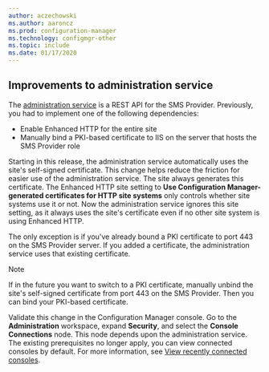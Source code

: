 ```yaml
---
author: aczechowski
ms.author: aaroncz
ms.prod: configuration-manager
ms.technology: configmgr-other
ms.topic: include
ms.date: 01/17/2020
---
```


## <a name="bkmk_rest"></a> Improvements to administration service

<!--5728365-->

The [administration service](/configmgr/core/plan-design/hierarchy/plan-for-the-sms-provider#bkmk_admin-service) is a REST API for the SMS Provider. Previously, you had to implement one of the following dependencies:

- Enable Enhanced HTTP for the entire site
- Manually bind a PKI-based certificate to IIS on the server that hosts the SMS Provider role

Starting in this release, the administration service automatically uses the site's self-signed certificate. This change helps reduce the friction for easier use of the administration service. The site always generates this certificate. The Enhanced HTTP site setting to **Use Configuration Manager-generated certificates for HTTP site systems** only controls whether site systems use it or not. Now the administration service ignores this site setting, as it always uses the site's certificate even if no other site system is using Enhanced HTTP.

The only exception is if you've already bound a PKI certificate to port 443 on the SMS Provider server. If you added a certificate, the administration service uses that existing certificate.

> [!NOTE]
> If in the future you want to switch to a PKI certificate, manually unbind the site's self-signed certificate from port 443 on the SMS Provider. Then you can bind your PKI-based certificate.

Validate this change in the Configuration Manager console. Go to the **Administration** workspace, expand **Security**, and select the **Console Connections** node. This node depends upon the administration service. The existing prerequisites no longer apply, you can view connected consoles by default. For more information, see [View recently connected consoles](/sccm/core/servers/manage/admin-console#bkmk_viewconnected).
